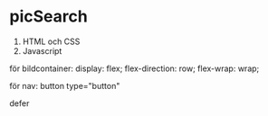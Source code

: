 # picSearch

1. HTML och CSS
2. Javascript

för bildcontainer:
display: flex;
flex-direction: row;
flex-wrap: wrap;

för nav:
button type="button"

defer
